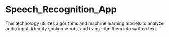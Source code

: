 # Speech_Recognition_App
This technology utilizes algorithms and machine learning models to analyze audio input, identify spoken words, and transcribe them into written text. 
